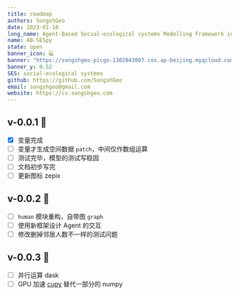```yaml
---
title: roadmap
authors: SongshGeo
date: 2023-01-10
long_name: Agent-Based Social-ecological systems Modelling Framework in Python
name: AB-SESpy
state: open
banner_icon: 💻
banner: "https://songshgeo-picgo-1302043007.cos.ap-beijing.myqcloud.com/uPic/ABEGM_Banner_v1.png"
banner_y: 0.52
SES: social-ecological systems
github: https://github.com/SongshGeo
email: songshgeo@gmail.com
website: https://cv.songshgeo.com
---
```


## v-0.0.1 🎉
- [x] 变量完成
- [ ] 变量才生成空间数据 `patch`，中间仅作数组运算
- [ ] 测试完毕，模型的测试写稳固
- [ ] 文档初步写完
- [ ] 更新图标 zepix

## v-0.0.2 🎉
- [ ] `human` 模块重构，自带图 `graph`
- [ ] 使用新框架设计 Agent 的交互
- [ ] 修改删掉邻居人数不一样的测试问题

## v-0.0.3 🎉
- [ ] 并行运算 dask
- [ ] GPU 加速 [cupy](https://www.jianshu.com/p/b5a6ee8564df) 替代一部分的 numpy
